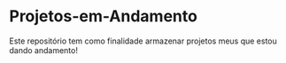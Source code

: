 # Projetos-em-Andamento
Este repositório tem como finalidade armazenar projetos meus que estou dando andamento!
